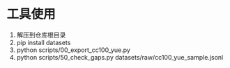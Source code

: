 # 工具使用
1) 解压到仓库根目录
2) pip install datasets
3) python scripts/00_export_cc100_yue.py
4) python scripts/50_check_gaps.py datasets/raw/cc100_yue_sample.jsonl
